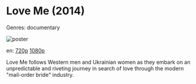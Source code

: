 # Love Me (2014)

Genres: documentary

![poster](http://image.tmdb.org/t/p/w500/7v7HxJG5CVcecPQwIC9sfEJo1SC.jpg)

en:
  [720p](magnet:?xt=urn:btih:21D7D4BE1E3368AB55017AF54D352AB363057962&tr=udp://glotorrents.pw:6969/announce&tr=udp://tracker.opentrackr.org:1337/announce&tr=udp://torrent.gresille.org:80/announce&tr=udp://tracker.openbittorrent.com:80&tr=udp://tracker.coppersurfer.tk:6969&tr=udp://tracker.leechers-paradise.org:6969&tr=udp://p4p.arenabg.ch:1337&tr=udp://tracker.internetwarriors.net:1337)
  [1080p](magnet:?xt=urn:btih:E385E2C196BA68BC34940A40FF68594687D7CBA1&tr=udp://glotorrents.pw:6969/announce&tr=udp://tracker.opentrackr.org:1337/announce&tr=udp://torrent.gresille.org:80/announce&tr=udp://tracker.openbittorrent.com:80&tr=udp://tracker.coppersurfer.tk:6969&tr=udp://tracker.leechers-paradise.org:6969&tr=udp://p4p.arenabg.ch:1337&tr=udp://tracker.internetwarriors.net:1337)
  


Love Me follows Western men and Ukrainian women as they embark on an unpredictable and riveting journey in search of love through the modern "mail-order bride" industry.